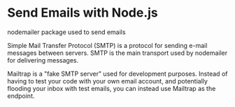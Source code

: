 # Send Emails with Node.js

nodemailer package used to send emails

 Simple Mail Transfer Protocol (SMTP) is a protocol for sending e-mail messages between servers.
 SMTP is the main transport used by nodemailer for delivering messages.

 Mailtrap is a "fake SMTP server" used for development purposes. Instead of having to test your code with your own email account, and potentially flooding your inbox with test emails, you can instead use Mailtrap as the endpoint.